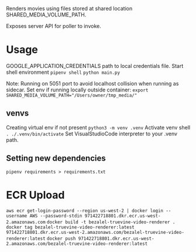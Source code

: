 Renders movies using files stored at shared location SHARED_MEDIA_VOLUME_PATH.

Exposes server API for poller to invoke.

# Usage
GOOGLE_APPLICATION_CREDENTIALS path to local credentials file.
Start shell environment
`pipenv shell`
`python main.py`

Note: Running on 5051 port to avoid localhost collision when running as sidecar.
Set env if running locally outside container:
`export SHARED_MEDIA_VOLUME_PATH="/Users/owner/tmp_media/"`
## venvs
Creating virtual env if not present `python3 -m venv .venv`
Activate venv shell `. ./.venv/bin/activate`
Set VisualStudioCode interpreter to your .venv path.

## Setting new dependencies
`pipenv requirements > requirements.txt`

# ECR Upload
`aws ecr get-login-password --region us-west-2 | docker login --username AWS --password-stdin 971422718801.dkr.ecr.us-west-2.amazonaws.com`
`docker build -t bezalel-truevine-video-renderer .`
`docker tag bezalel-truevine-video-renderer:latest 971422718801.dkr.ecr.us-west-2.amazonaws.com/bezalel-truevine-video-renderer:latest`
`docker push 971422718801.dkr.ecr.us-west-2.amazonaws.com/bezalel-truevine-video-renderer:latest`

